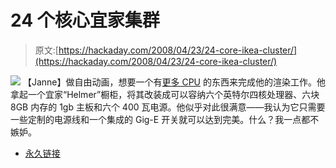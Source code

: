 # 24 个核心宜家集群

> 原文:[https://hackaday.com/2008/04/23/24-core-ikea-cluster/](https://hackaday.com/2008/04/23/24-core-ikea-cluster/)

![](../Images/b08701f2c8adff89b758c45dce7712c8.png)
【Janne】做自由动画，想要一个有[更多 CPU](http://www.yxx.se/helmer/) 的东西来完成他的渲染工作。他拿起一个宜家“Helmer”橱柜，将其改装成可以容纳六个英特尔四核处理器、六块 8GB 内存的 1gb 主板和六个 400 瓦电源。他似乎对此很满意——我认为它只需要一些定制的电源线和一个集成的 Gig-E 开关就可以达到完美。什么？我一点都不嫉妒。

*   [永久链接](http://www.yxx.se/helmer/)